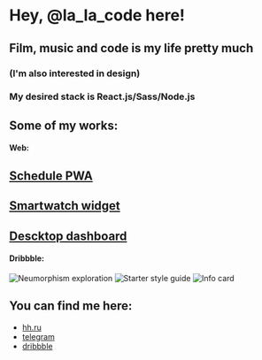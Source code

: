 # Hey, @la_la_code here!

## Film, music and code is my life pretty much
### (I'm also interested in design) 


### My desired stack is React.js/Sass/Node.js


## Some of my works:
#### Web:
  ## [Schedule PWA](https://bonch.glitch.me/)
  ## [Smartwatch widget](https://ilyasmagin.github.io/Watch-widget)
  ## [Descktop dashboard](https://ilyasmagin.github.io/appvelox/)
#### Dribbble:
  ![Neumorphism exploration](https://cdn.dribbble.com/users/1553827/screenshots/10268864/media/61b5e29c24b51679dfdabe0ccd2ea143.png?compress=1&resize=400x300) ![Starter style guide](https://cdn.dribbble.com/users/1553827/screenshots/5913704/design-system-v1_4x.png?compress=1&resize=400x300) ![Info card](https://cdn.dribbble.com/users/1553827/screenshots/5750772/ezgif-2-5dd4fe5bc58f_still_2x.gif?compress=1&resize=400x300)
  
## You can find me here:
- [hh.ru](https://spb.hh.ru/resume/91ecb0fcff066733240039ed1f53357a6b504e)
- [telegram](https://t.me/lalacode)
- [dribbble](https://dribbble.com/la_la_code)
